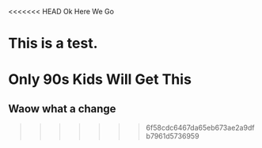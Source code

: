 <<<<<<< HEAD
Ok Here We Go

This is a test.
=======
# Only 90s Kids Will Get This

## Waow what a change
>>>>>>> 6f58cdc6467da65eb673ae2a9dfb7961d5736959
